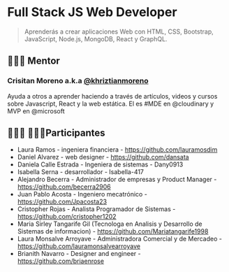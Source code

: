 # Full Stack JS Web Developer
> Aprenderás a crear aplicaciones Web con HTML, CSS, Bootstrap, JavaScript, Node.js, MongoDB, React y GraphQL.

## 👨🏼‍🏫 Mentor

### Crisitan Moreno a.k.a [@khriztianmoreno](https://twitter.com/khriztianmoreno)

Ayuda a otros a aprender haciendo a través de artículos, videos y cursos sobre Javascript, React y la web estática. El es #MDE en @cloudinary y MVP en @microsoft

## 👩🏻‍💻 👨🏼‍💻Participantes


- Laura Ramos - ingeniera financiera - https://github.com/lauramosdim
- Daniel Alvarez - web designer - https://github.com/dansata
- Daniela Calle Estrada - Ingeniera de sistemas - Dany0913
- Isabella Serna - desarrollador - Isabella-417
- Alejandro Becerra - Administrador de empresas y Product Manager - https://github.com/becerra2906
- Juan Pablo Acosta - Ingeniero mecatrónico -https://github.com/Jpacosta23
- Cristopher Rojas - Analista Programador de Sistemas - https://github.com/cristopher1202
- Maria Sirley Tangarife Gil (Tecnologa en Analisis y Desarrollo de Sistemas de informacion) - https://github.com/Mariatangarife1998
- Laura Monsalve Arroyave - Administradora Comercial y de Mercadeo - https://github.com/lauramonsalvearroyave
- Brianith Navarro - Designer and engineer - https://github.com/briaenrose
